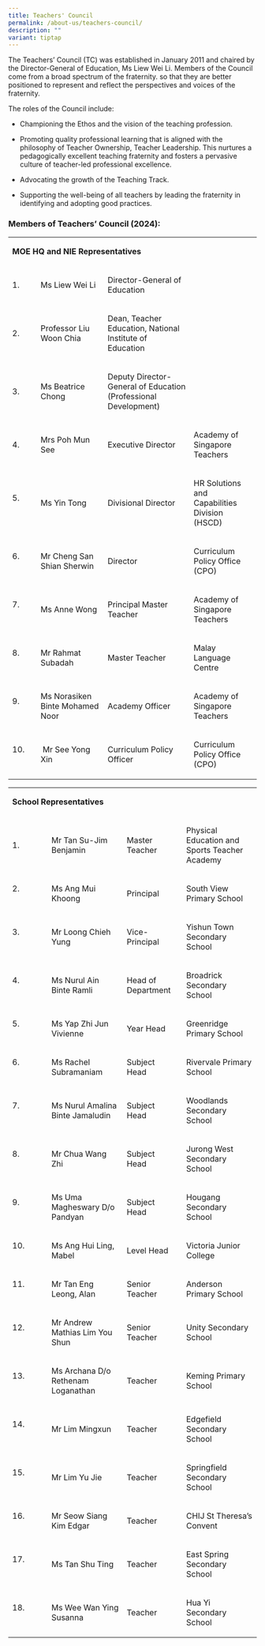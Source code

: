 ```yaml
---
title: Teachers' Council
permalink: /about-us/teachers-council/
description: ""
variant: tiptap
---
```

<p>The Teachers’ Council (TC) was established in January 2011 and chaired
by the Director-General of Education, Ms Liew Wei Li. Members of the Council
come from a broad spectrum of the fraternity. so that they are better positioned
to represent and reflect the perspectives and voices of the fraternity.</p>
<p>The roles of the Council include:</p>
<ul data-tight="true" class="tight">
<li>
<p>Championing the Ethos and the vision of the teaching profession.</p>
</li>
<li>
<p>Promoting quality professional learning that is aligned with the philosophy
of Teacher Ownership, Teacher Leadership. This nurtures a pedagogically
excellent teaching fraternity and fosters a pervasive culture of teacher-led
professional excellence.</p>
</li>
<li>
<p>Advocating the growth of the Teaching Track.</p>
</li>
<li>
<p>Supporting the well-being of all teachers by leading the fraternity in
identifying and adopting good practices.</p>
</li>
</ul>
<h3>Members of Teachers’ Council (2024):</h3>
<table style="minWidth: 100px">
<colgroup>
<col>
<col>
<col>
<col>
</colgroup>
<tbody>
<tr>
<td rowspan="1" colspan="4">
<p><strong>MOE HQ and NIE Representatives</strong>
</p>
</td>
</tr>
<tr>
<td rowspan="1" colspan="1">
<p>1.</p>
</td>
<td rowspan="1" colspan="1">
<p>Ms Liew Wei Li&nbsp;</p>
</td>
<td rowspan="1" colspan="1">
<p>Director-General of Education</p>
</td>
<td rowspan="1" colspan="1">
<p>&nbsp;</p>
</td>
</tr>
<tr>
<td rowspan="1" colspan="1">
<p>2. &nbsp;</p>
</td>
<td rowspan="1" colspan="1">
<p>Professor&nbsp;Liu Woon Chia</p>
</td>
<td rowspan="1" colspan="1">
<p>Dean, Teacher Education, National Institute of Education&nbsp;&nbsp;</p>
</td>
<td rowspan="1" colspan="1">
<p></p>
</td>
</tr>
<tr>
<td rowspan="1" colspan="1">
<p>3.</p>
</td>
<td rowspan="1" colspan="1">
<p>Ms Beatrice Chong</p>
</td>
<td rowspan="1" colspan="1">
<p>Deputy Director-General of Education (Professional Development)&nbsp;</p>
</td>
<td rowspan="1" colspan="1">
<p></p>
</td>
</tr>
<tr>
<td rowspan="1" colspan="1">
<p>4.&nbsp;&nbsp;&nbsp; &nbsp;</p>
</td>
<td rowspan="1" colspan="1">
<p>Mrs Poh Mun See&nbsp;</p>
</td>
<td rowspan="1" colspan="1">
<p>Executive Director&nbsp;</p>
</td>
<td rowspan="1" colspan="1">
<p>Academy of Singapore Teachers&nbsp;</p>
</td>
</tr>
<tr>
<td rowspan="1" colspan="1">
<p>5.&nbsp;&nbsp;&nbsp;&nbsp;&nbsp;&nbsp; &nbsp;</p>
</td>
<td rowspan="1" colspan="1">
<p>Ms Yin Tong&nbsp;</p>
</td>
<td rowspan="1" colspan="1">
<p>Divisional Director&nbsp;</p>
</td>
<td rowspan="1" colspan="1">
<p>HR Solutions and Capabilities Division (HSCD)&nbsp;</p>
</td>
</tr>
<tr>
<td rowspan="1" colspan="1">
<p>6.&nbsp;&nbsp;&nbsp;&nbsp;&nbsp;&nbsp; &nbsp;</p>
</td>
<td rowspan="1" colspan="1">
<p>Mr Cheng San Shian Sherwin&nbsp;</p>
</td>
<td rowspan="1" colspan="1">
<p>Director&nbsp;</p>
</td>
<td rowspan="1" colspan="1">
<p>Curriculum Policy Office (CPO)&nbsp;</p>
</td>
</tr>
<tr>
<td rowspan="1" colspan="1">
<p>7.&nbsp;&nbsp;&nbsp;&nbsp;&nbsp;&nbsp; &nbsp;</p>
</td>
<td rowspan="1" colspan="1">
<p>Ms Anne Wong</p>
</td>
<td rowspan="1" colspan="1">
<p>Principal Master Teacher</p>
</td>
<td rowspan="1" colspan="1">
<p>Academy of Singapore Teachers&nbsp;</p>
</td>
</tr>
<tr>
<td rowspan="1" colspan="1">
<p>8.&nbsp;&nbsp;&nbsp;&nbsp;&nbsp;&nbsp; &nbsp;</p>
</td>
<td rowspan="1" colspan="1">
<p>Mr Rahmat Subadah</p>
</td>
<td rowspan="1" colspan="1">
<p>Master Teacher</p>
</td>
<td rowspan="1" colspan="1">
<p>Malay Language Centre</p>
</td>
</tr>
<tr>
<td rowspan="1" colspan="1">
<p>9.&nbsp;&nbsp;&nbsp;&nbsp;&nbsp;&nbsp; &nbsp;</p>
</td>
<td rowspan="1" colspan="1">
<p>Ms Norasiken Binte Mohamed Noor</p>
</td>
<td rowspan="1" colspan="1">
<p>Academy Officer</p>
</td>
<td rowspan="1" colspan="1">
<p>Academy of Singapore Teachers&nbsp;</p>
</td>
</tr>
<tr>
<td rowspan="1" colspan="1">
<p>10.&nbsp;&nbsp;&nbsp; &nbsp;</p>
</td>
<td rowspan="1" colspan="1">
<p>&nbsp;Mr See Yong Xin</p>
</td>
<td rowspan="1" colspan="1">
<p>Curriculum Policy Officer</p>
</td>
<td rowspan="1" colspan="1">
<p>Curriculum Policy Office (CPO)&nbsp;</p>
</td>
</tr>
</tbody>
</table>
<p></p>
<table style="minWidth: 100px">
<colgroup>
<col>
<col>
<col>
<col>
</colgroup>
<tbody>
<tr>
<td rowspan="1" colspan="4">
<p><strong>School Representatives</strong>
</p>
</td>
</tr>
<tr>
<td rowspan="1" colspan="1">
<p>1.&nbsp;&nbsp;&nbsp;&nbsp; &nbsp;</p>
</td>
<td rowspan="1" colspan="1">
<p>Mr Tan Su-Jim Benjamin&nbsp;</p>
</td>
<td rowspan="1" colspan="1">
<p>Master Teacher&nbsp;</p>
</td>
<td rowspan="1" colspan="1">
<p>Physical Education and Sports Teacher Academy&nbsp;</p>
</td>
</tr>
<tr>
<td rowspan="1" colspan="1">
<p>2.&nbsp;&nbsp;&nbsp;&nbsp;&nbsp;&nbsp;&nbsp;&nbsp;&nbsp;&nbsp;&nbsp; &nbsp;</p>
</td>
<td rowspan="1" colspan="1">
<p>Ms Ang Mui Khoong</p>
</td>
<td rowspan="1" colspan="1">
<p>Principal&nbsp;</p>
</td>
<td rowspan="1" colspan="1">
<p>South View Primary School</p>
</td>
</tr>
<tr>
<td rowspan="1" colspan="1">
<p>3.&nbsp;&nbsp;&nbsp;&nbsp;&nbsp;&nbsp;&nbsp;&nbsp;&nbsp;&nbsp;&nbsp; &nbsp;</p>
</td>
<td rowspan="1" colspan="1">
<p>Mr Loong Chieh Yung&nbsp;</p>
</td>
<td rowspan="1" colspan="1">
<p>Vice-Principal&nbsp;</p>
</td>
<td rowspan="1" colspan="1">
<p>Yishun Town Secondary School&nbsp;</p>
</td>
</tr>
<tr>
<td rowspan="1" colspan="1">
<p>4.&nbsp;&nbsp;&nbsp;&nbsp;&nbsp;&nbsp;&nbsp;&nbsp;&nbsp;&nbsp;&nbsp; &nbsp;</p>
</td>
<td rowspan="1" colspan="1">
<p>Ms Nurul Ain Binte Ramli&nbsp;</p>
</td>
<td rowspan="1" colspan="1">
<p>Head of Department&nbsp;</p>
</td>
<td rowspan="1" colspan="1">
<p>Broadrick Secondary School&nbsp;</p>
</td>
</tr>
<tr>
<td rowspan="1" colspan="1">
<p>5.&nbsp;&nbsp;&nbsp;&nbsp;&nbsp;&nbsp;&nbsp;&nbsp;&nbsp;&nbsp;&nbsp; &nbsp;</p>
</td>
<td rowspan="1" colspan="1">
<p>Ms Yap Zhi Jun Vivienne&nbsp;</p>
</td>
<td rowspan="1" colspan="1">
<p>Year Head&nbsp;</p>
</td>
<td rowspan="1" colspan="1">
<p>Greenridge Primary School&nbsp;</p>
</td>
</tr>
<tr>
<td rowspan="1" colspan="1">
<p>6.&nbsp;&nbsp;&nbsp;&nbsp;&nbsp;&nbsp;&nbsp;&nbsp;&nbsp;&nbsp;&nbsp; &nbsp;</p>
</td>
<td rowspan="1" colspan="1">
<p>Ms Rachel Subramaniam</p>
</td>
<td rowspan="1" colspan="1">
<p>Subject Head&nbsp;</p>
</td>
<td rowspan="1" colspan="1">
<p>Rivervale Primary School</p>
</td>
</tr>
<tr>
<td rowspan="1" colspan="1">
<p>7.&nbsp;&nbsp;&nbsp;&nbsp;&nbsp;&nbsp;&nbsp;&nbsp;&nbsp;&nbsp;&nbsp; &nbsp;</p>
</td>
<td rowspan="1" colspan="1">
<p>Ms Nurul Amalina Binte Jamaludin&nbsp;</p>
</td>
<td rowspan="1" colspan="1">
<p>Subject Head&nbsp;</p>
</td>
<td rowspan="1" colspan="1">
<p>Woodlands Secondary School</p>
</td>
</tr>
<tr>
<td rowspan="1" colspan="1">
<p>8.&nbsp;&nbsp;&nbsp;&nbsp;&nbsp;&nbsp;&nbsp;&nbsp;&nbsp;&nbsp;&nbsp; &nbsp;</p>
</td>
<td rowspan="1" colspan="1">
<p>Mr Chua Wang Zhi&nbsp;</p>
</td>
<td rowspan="1" colspan="1">
<p>Subject Head&nbsp;</p>
</td>
<td rowspan="1" colspan="1">
<p>Jurong West Secondary School&nbsp;</p>
</td>
</tr>
<tr>
<td rowspan="1" colspan="1">
<p>9.&nbsp;&nbsp;&nbsp;&nbsp;&nbsp;&nbsp;&nbsp;&nbsp;&nbsp;&nbsp;&nbsp; &nbsp;</p>
</td>
<td rowspan="1" colspan="1">
<p>Ms Uma Magheswary D/o Pandyan</p>
</td>
<td rowspan="1" colspan="1">
<p>Subject Head&nbsp;</p>
</td>
<td rowspan="1" colspan="1">
<p>Hougang Secondary School</p>
</td>
</tr>
<tr>
<td rowspan="1" colspan="1">
<p>10.&nbsp;&nbsp;&nbsp;&nbsp;&nbsp;&nbsp;&nbsp; &nbsp;</p>
</td>
<td rowspan="1" colspan="1">
<p>Ms Ang Hui Ling, Mabel&nbsp;</p>
</td>
<td rowspan="1" colspan="1">
<p>Level Head&nbsp;</p>
</td>
<td rowspan="1" colspan="1">
<p>Victoria Junior College</p>
</td>
</tr>
<tr>
<td rowspan="1" colspan="1">
<p>11.&nbsp;&nbsp;&nbsp;&nbsp;&nbsp;&nbsp;&nbsp; &nbsp;</p>
</td>
<td rowspan="1" colspan="1">
<p>Mr Tan Eng Leong, Alan&nbsp;</p>
</td>
<td rowspan="1" colspan="1">
<p>Senior Teacher&nbsp;</p>
</td>
<td rowspan="1" colspan="1">
<p>Anderson Primary School&nbsp;</p>
</td>
</tr>
<tr>
<td rowspan="1" colspan="1">
<p>12.&nbsp;&nbsp;&nbsp;&nbsp;&nbsp;&nbsp;&nbsp; &nbsp;</p>
</td>
<td rowspan="1" colspan="1">
<p>Mr Andrew Mathias Lim You Shun</p>
</td>
<td rowspan="1" colspan="1">
<p>Senior Teacher&nbsp;</p>
</td>
<td rowspan="1" colspan="1">
<p>Unity Secondary School</p>
</td>
</tr>
<tr>
<td rowspan="1" colspan="1">
<p>13.&nbsp;&nbsp;&nbsp;&nbsp;&nbsp;&nbsp;&nbsp; &nbsp;</p>
</td>
<td rowspan="1" colspan="1">
<p>Ms Archana D/o Rethenam Loganathan</p>
</td>
<td rowspan="1" colspan="1">
<p>Teacher&nbsp;</p>
</td>
<td rowspan="1" colspan="1">
<p>Keming Primary School</p>
</td>
</tr>
<tr>
<td rowspan="1" colspan="1">
<p>14.&nbsp;&nbsp;&nbsp;&nbsp;&nbsp;&nbsp;&nbsp; &nbsp;</p>
</td>
<td rowspan="1" colspan="1">
<p>Mr Lim Mingxun</p>
</td>
<td rowspan="1" colspan="1">
<p>Teacher&nbsp;</p>
</td>
<td rowspan="1" colspan="1">
<p>Edgefield Secondary School&nbsp;</p>
</td>
</tr>
<tr>
<td rowspan="1" colspan="1">
<p>15.&nbsp;&nbsp;&nbsp;&nbsp;&nbsp;&nbsp;&nbsp; &nbsp;</p>
</td>
<td rowspan="1" colspan="1">
<p>Mr Lim Yu Jie</p>
</td>
<td rowspan="1" colspan="1">
<p>Teacher&nbsp;</p>
</td>
<td rowspan="1" colspan="1">
<p>Springfield Secondary School</p>
</td>
</tr>
<tr>
<td rowspan="1" colspan="1">
<p>16.&nbsp;&nbsp;&nbsp;&nbsp;&nbsp;&nbsp;&nbsp; &nbsp;</p>
</td>
<td rowspan="1" colspan="1">
<p>Mr Seow Siang Kim Edgar</p>
</td>
<td rowspan="1" colspan="1">
<p>Teacher&nbsp;</p>
</td>
<td rowspan="1" colspan="1">
<p>CHIJ St Theresa’s Convent</p>
</td>
</tr>
<tr>
<td rowspan="1" colspan="1">
<p>17.&nbsp;&nbsp;&nbsp;&nbsp;&nbsp;&nbsp;&nbsp; &nbsp;</p>
</td>
<td rowspan="1" colspan="1">
<p>Ms Tan Shu Ting</p>
</td>
<td rowspan="1" colspan="1">
<p>Teacher&nbsp;</p>
</td>
<td rowspan="1" colspan="1">
<p>East Spring Secondary School</p>
</td>
</tr>
<tr>
<td rowspan="1" colspan="1">
<p>18.&nbsp;&nbsp;&nbsp;&nbsp;&nbsp;&nbsp;&nbsp; &nbsp;</p>
</td>
<td rowspan="1" colspan="1">
<p>Ms Wee Wan Ying Susanna</p>
</td>
<td rowspan="1" colspan="1">
<p>Teacher</p>
</td>
<td rowspan="1" colspan="1">
<p>Hua Yi Secondary School</p>
</td>
</tr>
</tbody>
</table>
<p></p>